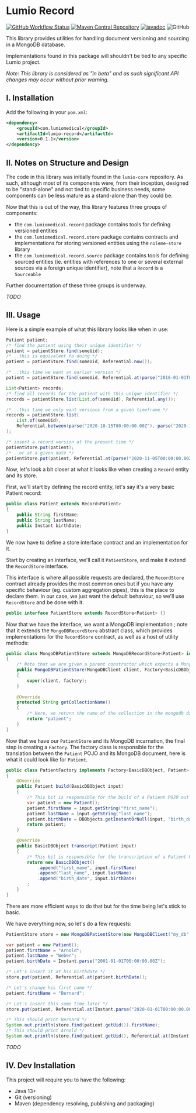 # Lumio Record

[![GitHub Workflow Status](https://img.shields.io/github/workflow/status/lumio-medical/lumio-record/Java%20CI%20with%20Maven)](https://github.com/lumio-medical/lumio-record/actions?query=workflow%3A%22Java+CI+with+Maven%22)
[![Maven Central Repository](https://maven-badges.herokuapp.com/maven-central/com.lumiomedical/lumio-record/badge.svg)](https://maven-badges.herokuapp.com/maven-central/com.lumiomedical/lumio-record)
[![javadoc](https://javadoc.io/badge2/com.lumiomedical/lumio-record/javadoc.svg)](https://javadoc.io/doc/com.lumiomedical/lumio-record)
![GitHub](https://img.shields.io/github/license/lumio-medical/lumio-record)

This library provides utilities for handling document versioning and sourcing in a MongoDB database.

Implementations found in this package will shouldn't be tied to any specific Lumio project.

_Note: This library is considered as "in beta" and as such significant API changes may occur without prior warning._

## I. Installation

Add the following in your `pom.xml`:

```xml
<dependency>
    <groupId>com.lumiomedical</groupId>
    <artifactId>lumio-record</artifactId>
    <version>0.1.1</version>
</dependency>
```

## II. Notes on Structure and Design

The code in this library was initially found in the `lumio-core` repository.
As such, although most of its components were, from their inception, designed to be "stand-alone" and not tied to specific business needs, some components can be less mature as a stand-alone than they could be.

Now that this is out of the way, this library features three groups of components:
* the `com.lumiomedical.record` package contains tools for defining versioned entities
* the `com.lumiomedical.record.store` package contains contracts and implementations for storing versioned entities using the `noleme-store` library
* the `com.lumiomedical.record.source` package contains tools for defining sourced entities (ie. entities with references to one or several external sources via a foreign unique identifier), note that a `Record` is a `Sourceable`

Further documentation of these three groups is underway. 

_TODO_

## III. Usage

Here is a simple example of what this library looks like when in use:

```java
Patient patient;
/* find the patient using their unique identifier */
patient = patientStore.find(someUid);
/* ..this is equivalent to doing */
patient = patientStore.find(someUid, Referential.now());

/* ..this time we want an earlier version */
patient = patientStore.find(someUid, Referential.at(parse("2018-01-01T00:00:00.00Z")));

List<Patient> records;
/* find all records for the patient with this unique identifier */
records = patientStore.list(List.of(someUid), Referential.any());

/* ..this time we only want versions from a given timeframe */
records = patientStore.list(
    List.of(someUid),
    Referential.between(parse("2020-10-15T00:00:00.00Z"), parse("2020-11-01T00:00:00.00Z"))
);

/* insert a record version at the present time */
patientStore.put(patient);
/* ..or at a given date */
patientStore.put(patient, Referential.at(parse("2020-11-05T00:00:00.00Z")));
```

Now, let's look a bit closer at what it looks like when creating a `Record` entity and its store. 

First, we'll start by defining the record entity, let's say it's a very basic Patient record:

```java
public class Patient extends Record<Patient>
{
    public String firstName;
    public String lastName;
    public Instant birthDate;
}
```

We now have to define a store interface contract and an implementation for it.

Start by creating an interface, we'll call it `PatientStore`, and make it extend the `RecordStore` interface.

This interface is where all possible requests are declared, the `RecordStore` contract already provides the most common ones but if you have any specific behaviour (eg. custom aggregation pipes), this is the place to declare them.
In our case, we just want the default behaviour, so we'll use `RecordStore` and be done with it.  

```java
public interface PatientStore extends RecordStore<Patient> {}
```

Now that we have the interface, we want a MongoDB implementation ; note that it extends the `MongoDBRecordStore` abstract class, which provides implementations for the `RecordStore` contract, as well as a host of utility methods:

```java
public class MongoDBPatientStore extends MongoDBRecordStore<Patient> implements PatientStore
{
    /* Note that we are given a parent constructor which expects a MongoDBClient and a Factory, we'll talk about them in a moment */
    public MongoDBPatientStore(MongoDBClient client, Factory<BasicDBObject, Patient> factory)
    {
        super(client, factory);
    }
    
    @Override
    protected String getCollectionName()
    {
        /* Here, we return the name of the collection in the mongodb database, it can be anything we want */
        return "patient";
    }
}
```

Now that we have our `PatientStore` and its MongoDB incarnation, the final step is creating a `Factory`.
The factory class is responsible for the translation between the `Patient` POJO and its MongoDB document, here is what it could look like for `Patient`.

```java
public class PatientFactory implements Factory<BasicDBObject, Patient>
{
    @Override
    public Patient build(BasicDBObject input)
    {
        /* This bit is responsible for the build of a Patient POJO out of a MongoDB document */
        var patient = new Patient();
        patient.firstName = input.getString("first_name");
        patient.lastName = input.getString("last_name");
        patient.birthDate = DBObjects.getInstantOrNull(input, "birth_date");
        return patient;
    }

    @Override
    public BasicDBObject transcript(Patient input)
    {
        /* This bit is responsible for the transcription of a Patient POJO into a MongoDB document */
        return new BasicDBObject()
            .append("first_name", input.firstName)
            .append("last_name", input.lastName)
            .append("birth_date", input.birthDate)
        ;
    }
}
```

There are more efficient ways to do that but for the time being let's stick to basic.

We have everything now, so let's do a few requests:

```java
PatientStore store = new MongoDBPatientStore(new MongoDBClient("my_db", "localhost", 27017), new PatientFactory());

var patient = new Patient();
patient.firstName = "Arnold";
patient.lastName = "Weber";
patient.birthDate = Instant.parse("2001-01-01T00:00:00.00Z");

/* Let's insert it at his birthdate */
store.put(patient, Referential.at(patient.birthDate));

/* Let's change his first name */
patient.firstName = "Bernard";

/* Let's insert this some time later */
store.put(patient, Referential.at(Instant.parse("2020-01-01T00:00:00.00Z")));

/* This should print Bernard */
System.out.println(store.find(patient.getUid()).firstName);
/* This should print Arnold */
System.out.println(store.find(patient.getUid(), Referential.at(Instant.parse("2010-01-01T00:00:00.00Z"))).firstName);
```

_TODO_

## IV. Dev Installation

This project will require you to have the following:

* Java 13+
* Git (versioning)
* Maven (dependency resolving, publishing and packaging) 
